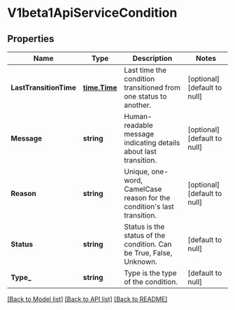 # V1beta1ApiServiceCondition

## Properties
Name | Type | Description | Notes
------------ | ------------- | ------------- | -------------
**LastTransitionTime** | [**time.Time**](time.Time.md) | Last time the condition transitioned from one status to another. | [optional] [default to null]
**Message** | **string** | Human-readable message indicating details about last transition. | [optional] [default to null]
**Reason** | **string** | Unique, one-word, CamelCase reason for the condition&#39;s last transition. | [optional] [default to null]
**Status** | **string** | Status is the status of the condition. Can be True, False, Unknown. | [default to null]
**Type_** | **string** | Type is the type of the condition. | [default to null]

[[Back to Model list]](../README.md#documentation-for-models) [[Back to API list]](../README.md#documentation-for-api-endpoints) [[Back to README]](../README.md)


